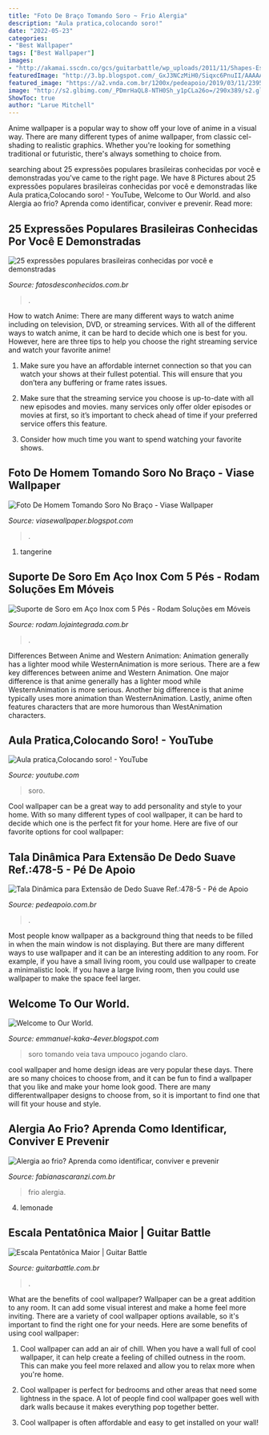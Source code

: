```yaml
---
title: "Foto De Braço Tomando Soro ~ Frio Alergia"
description: "Aula pratica,colocando soro!"
date: "2022-05-23"
categories:
- "Best Wallpaper"
tags: ["Best Wallpaper"]
images:
- "http://akamai.sscdn.co/gcs/guitarbattle/wp_uploads/2011/11/Shapes-Escalas-Pentatonicas-1024x860.jpg"
featuredImage: "http://3.bp.blogspot.com/_GxJ3NCzMiH0/Siqxc6PnuII/AAAAAAAAABo/p_c9eCsIuFY/s320/Imagem+179.jpg"
featured_image: "https://a2.vnda.com.br/1200x/pedeapoio/2019/03/11/23951-tala-dinamica-para-extensao-de-dedo-suave-ref-478-5-1936.jpg?v=1552327943"
image: "http://s2.glbimg.com/_PDmrHaQL8-NTH0Sh_y1pCLa26o=/290x389/s2.glbimg.com/-pQ33Ey2USAW6402No9MFF_8jdU=/s.glbimg.com/jo/g1/f/original/2014/07/21/gustavvo.jpg"
ShowToc: true
author: "Larue Mitchell"
---
```



Anime wallpaper is a popular way to show off your love of anime in a visual way. There are many different types of anime wallpaper, from classic cel-shading to realistic graphics. Whether you're looking for something traditional or futuristic, there's always something to choice from.

	

		
searching about 25 expressões populares brasileiras conhecidas por você e demonstradas you've came to the right page. We have 8 Pictures about 25 expressões populares brasileiras conhecidas por você e demonstradas like Aula pratica,Colocando soro! - YouTube, Welcome to Our World. and also Alergia ao frio? Aprenda como identificar, conviver e prevenir. Read more:
		
    
## 25 Expressões Populares Brasileiras Conhecidas Por Você E Demonstradas

<img loading=lazy src="https://www.fatosdesconhecidos.com.br/wp-content/uploads/2015/06/dicionario-expressoes-idiomaticas-23.jpg" onerror="this.onerror=null;this.src='https://tse2.mm.bing.net/th?id=OIP.I6y96BRgd16HDKv3qHrLAAHaF0&amp;pid=15.1';" alt="25 expressões populares brasileiras conhecidas por você e demonstradas">

_Source: fatosdesconhecidos.com.br_

>. 

	

How to watch Anime: There are many different ways to watch anime including on television, DVD, or streaming services.
With all of the different ways to watch anime, it can be hard to decide which one is best for you. However, here are three tips to help you choose the right streaming service and watch your favorite anime!
1. Make sure you have an affordable internet connection so that you can watch your shows at their fullest potential. This will ensure that you don’tera any buffering or frame rates issues.

2. Make sure that the streaming service you choose is up-to-date with all new episodes and movies. many services only offer older episodes or movies at first, so it’s important to check ahead of time if your preferred service offers this feature.

3. Consider how much time you want to spend watching your favorite shows.

    
## Foto De Homem Tomando Soro No Braço - Viase Wallpaper

<img loading=lazy src="http://s2.glbimg.com/_PDmrHaQL8-NTH0Sh_y1pCLa26o=/290x389/s2.glbimg.com/-pQ33Ey2USAW6402No9MFF_8jdU=/s.glbimg.com/jo/g1/f/original/2014/07/21/gustavvo.jpg" onerror="this.onerror=null;this.src='https://tse3.mm.bing.net/th?id=OIP.DSJJXhHV7f0fNHhtO8dYFAAAAA&amp;pid=15.1';" alt="Foto De Homem Tomando Soro No Braço - Viase Wallpaper">

_Source: viasewallpaper.blogspot.com_

>. 

	

1. tangerine 

    
## Suporte De Soro Em Aço Inox Com 5 Pés - Rodam Soluções Em Móveis

<img loading=lazy src="https://cdn.awsli.com.br/800x800/41/41072/produto/1441734/9ba1db50b5.jpg" onerror="this.onerror=null;this.src='https://tse1.mm.bing.net/th?id=OIP.dPPDlAaNHuYXvCetcKU3kgHaL_&amp;pid=15.1';" alt="Suporte de Soro em Aço Inox com 5 Pés - Rodam Soluções em Móveis">

_Source: rodam.lojaintegrada.com.br_

>. 

	

Differences Between Anime and Western Animation: Animation generally has a lighter mood while WesternAnimation is more serious.
There are a few key differences between anime and Western Animation. One major difference is that anime generally has a lighter mood while WesternAnimation is more serious. Another big difference is that anime typically uses more animation than WesternAnimation. Lastly, anime often features characters that are more humorous than WestAnimation characters.

    
## Aula Pratica,Colocando Soro! - YouTube

<img loading=lazy src="http://i.ytimg.com/vi/rlCtoo1aMPQ/hqdefault.jpg" onerror="this.onerror=null;this.src='https://tse3.mm.bing.net/th?id=OIP.WM0WOrXq9GGc15qTgCZVOwHaFj&amp;pid=15.1';" alt="Aula pratica,Colocando soro! - YouTube">

_Source: youtube.com_

>soro. 

	

Cool wallpaper can be a great way to add personality and style to your home. With so many different types of cool wallpaper, it can be hard to decide which one is the perfect fit for your home. Here are five of our favorite options for cool wallpaper: 

    
## Tala Dinâmica Para Extensão De Dedo Suave Ref.:478-5 - Pé De Apoio

<img loading=lazy src="https://a2.vnda.com.br/1200x/pedeapoio/2019/03/11/23951-tala-dinamica-para-extensao-de-dedo-suave-ref-478-5-1936.jpg?v=1552327943" onerror="this.onerror=null;this.src='https://tse2.mm.bing.net/th?id=OIP.TJYuVPsIdqQPayPYKgAbJQHaHD&amp;pid=15.1';" alt="Tala Dinâmica para Extensão de Dedo Suave Ref.:478-5 - Pé de Apoio">

_Source: pedeapoio.com.br_

>. 

	

Most people know wallpaper as a background thing that needs to be filled in when the main window is not displaying. But there are many different ways to use wallpaper and it can be an interesting addition to any room. For example, if you have a small living room, you could use wallpaper to create a minimalistic look. If you have a large living room, then you could use wallpaper to make the space feel larger.

    
## Welcome To Our World.

<img loading=lazy src="http://3.bp.blogspot.com/_GxJ3NCzMiH0/Siqxc6PnuII/AAAAAAAAABo/p_c9eCsIuFY/s320/Imagem+179.jpg" onerror="this.onerror=null;this.src='https://tse4.mm.bing.net/th?id=OIP.UyvfyRp-sGiwSduhNUtGzgAAAA&amp;pid=15.1';" alt="Welcome to Our World.">

_Source: emmanuel-kaka-4ever.blogspot.com_

>soro tomando veia tava umpouco jogando claro. 

	

cool wallpaper and home design ideas are very popular these days. There are so many choices to choose from, and it can be fun to find a wallpaper that you like and make your home look good. There are many differentwallpaper designs to choose from, so it is important to find one that will fit your house and style.

    
## Alergia Ao Frio? Aprenda Como Identificar, Conviver E Prevenir

<img loading=lazy src="https://fabianascaranzi.com.br/wp-content/uploads/2017/05/frio.jpg" onerror="this.onerror=null;this.src='https://tse4.mm.bing.net/th?id=OIP.faxkqjs7ccMeF8D7Wn7UWAHaE8&amp;pid=15.1';" alt="Alergia ao frio? Aprenda como identificar, conviver e prevenir">

_Source: fabianascaranzi.com.br_

>frio alergia. 

	

4. lemonade 

    
## Escala Pentatônica Maior | Guitar Battle

<img loading=lazy src="http://akamai.sscdn.co/gcs/guitarbattle/wp_uploads/2011/11/Shapes-Escalas-Pentatonicas-1024x860.jpg" onerror="this.onerror=null;this.src='https://tse1.mm.bing.net/th?id=OIP.xKtusFkoTybGiZwEb9oD9QHaGO&amp;pid=15.1';" alt="Escala Pentatônica Maior | Guitar Battle">

_Source: guitarbattle.com.br_

>. 

	

What are the benefits of cool wallpaper?
Wallpaper can be a great addition to any room. It can add some visual interest and make a home feel more inviting. There are a variety of cool wallpaper options available, so it's important to find the right one for your needs. Here are some benefits of using cool wallpaper: 
1. Cool wallpaper can add an air of chill. When you have a wall full of cool wallpaper, it can help create a feeling of chilled outness in the room. This can make you feel more relaxed and allow you to relax more when you're home. 

2. Cool wallpaper is perfect for bedrooms and other areas that need some lightness in the space. A lot of people find cool wallpaper goes well with dark walls because it makes everything pop together better. 

3. Cool wallpaper is often affordable and easy to get installed on your wall!

